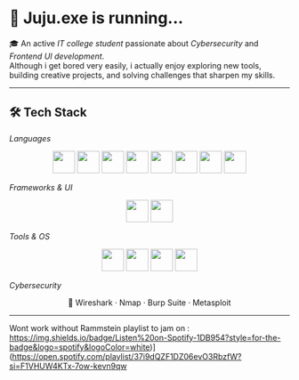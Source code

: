 # 👾 Juju.exe is running...

🎓 An active *IT college student* passionate about *Cybersecurity* and *Frontend UI development*.  
Although i get bored very easily, i actually enjoy exploring new tools, building creative projects, and solving challenges that sharpen my skills.  

---

## 🛠 Tech Stack

*Languages*  
<p align="center">
  <img src="https://skillicons.dev/icons?i=python" width="40" height="40"/>
  <img src="https://skillicons.dev/icons?i=java" width="40" height="40"/>
  <img src="https://skillicons.dev/icons?i=go" width="40" height="40"/>
  <img src="https://skillicons.dev/icons?i=haskell" width="40" height="40"/>
  <img src="https://skillicons.dev/icons?i=cpp" width="40" height="40"/>
  <img src="https://skillicons.dev/icons?i=css" width="40" height="40"/>
  <img src="https://cdn.jsdelivr.net/gh/devicons/devicon/icons/sass/sass-original.svg" width="40" height="40"/>
  <img src="https://upload.wikimedia.org/wikipedia/commons/0/0b/Delphi_Logo.svg" width="40" height="40"/>
</p>

*Frameworks & UI*  
<p align="center">
  <img src="https://skillicons.dev/icons?i=flask" width="40" height="40"/>
  <img src="https://skillicons.dev/icons?i=tailwind" width="40" height="40"/>
</p>

*Tools & OS*  
<p align="center">
  <img src="https://skillicons.dev/icons?i=vscode" width="40" height="40"/>
  <img src="https://skillicons.dev/icons?i=linux" width="40" height="40"/>
  <img src="https://skillicons.dev/icons?i=bash" width="40" height="40"/>
  <img src="https://skillicons.dev/icons?i=git" width="40" height="40"/>
</p>

*Cybersecurity*  
<p align="center">
  🔐 Wireshark · Nmap · Burp Suite · Metasploit
</p>

---
Wont work without Rammstein playlist to jam on :
https://img.shields.io/badge/Listen%20on-Spotify-1DB954?style=for-the-badge&logo=spotify&logoColor=white)](https://open.spotify.com/playlist/37i9dQZF1DZ06evO3RbzfW?si=F1VHUW4KTx-7ow-kevn9qw
